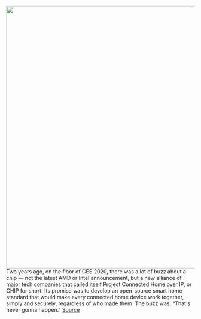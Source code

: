 <img src='https://cdn.vox-cdn.com/thumbor/rG6n_xypGr7L6SEy7cu_IlKFKqY=/0x14:2092x1184/1200x800/filters:focal(746x359:1148x761)/cdn.vox-cdn.com/uploads/chorus_image/image/70363137/Matter_Samsung.0.png' width='700px' /><br/>
Two years ago, on the floor of CES 2020, there was a lot of buzz about a chip — not the latest AMD or Intel announcement, but a new alliance of major tech companies that called itself Project Connected Home over IP, or CHIP for short. Its promise was to develop an open-source smart home standard that would make every connected home device work together, simply and securely, regardless of who made them. The buzz was: “That's never gonna happen.”
<a href='https://www.theverge.com/2022/1/8/22872311/matter-smart-home-ces-2022'> Source <a/>